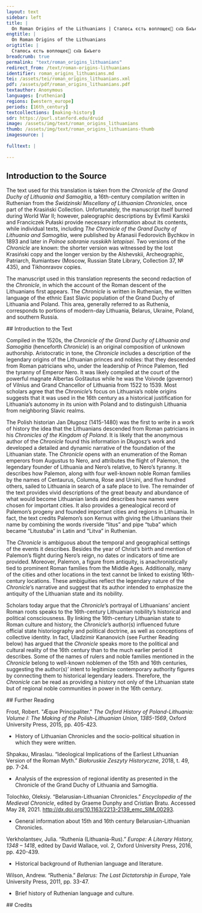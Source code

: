```yaml
---
layout: text
sidebar: left
title: |
  On Roman Origins of the Lithuanians | Сталосѧ єсть воплощеє сн҃а Бж҃ьего
engtitle: |
  On Roman Origins of the Lithuanians
origtitle: |
  Сталосѧ єсть воплощеє сн҃а Бж҃ьего
breadcrumb: true
permalink: "text/roman_origins_lithuanians"
redirect_from: /text/roman-origins-lithuanians
identifier: roman_origins_lithuanians.md
tei: /assets/tei/roman_origins_lithuanians.xml
pdf: /assets/pdf/roman_origins_lithuanians.pdf
textauthor: Anonymous
languages: [ruthenian]
regions: [western_europe]
periods: [16th_century]
textcollections: [making-history]
sdr: https://purl.stanford.edu/druid 
image: /assets/img/text/roman_origins_lithuanians
thumb: /assets/img/text/roman_origins_lithuanians-thumb
imagesource: |
  
fulltext: |
  
--- 
```

## Introduction to the Source 
<p>The text used for this translation is taken from the <em>Chronicle of the Grand Duchy of Lithuania and Samogitia</em>, a 16th-century compilation written in Ruthenian from the <em>Świdzinski Miscellany of Lithuanian Chronicles</em>, once part of the Krasiński Collection. Unfortunately, the manuscript itself burned during World War II; however, paleographic descriptions by Evfimii Karskii and Franciczek Pułaski provide necessary information about its contents, while individual texts, including <em>The Chronicle of the Grand Duchy of Lithuania and Samogitia</em>, were published by Afanasii Fedorovich Bychkov in 1893 and later in <em>Polnoe sobranie russkikh letopisei</em>. Two versions of the <em>Chronicle</em> are known: the shorter version was witnessed by the lost Krasiński copy and the longer version by the Alshevskii, Archeographic, Patriarch, Rumiantsev (Moscow, Russian State Library, Collection 37, № 435), and Tikhonravov copies.</p> <p>The manuscript used in this translation represents the second redaction of the <em>Chronicle</em>, in which the account of the Roman descent of the Lithuanians first appears. The <em>Chronicle</em> is written in Ruthenian, the written language of the ethnic East Slavic population of the Grand Duchy of Lithuania and Poland. This area, generally referred to as Ruthenia, corresponds to portions of modern-day Lithuania, Belarus, Ukraine, Poland, and southern Russia.</p>
## Introduction to the Text 
<p>Compiled in the 1520s, the <em>Chronicle of the Grand Duchy of Lithuania and Samogitia</em> (henceforth <em>Chronicle</em>) is an original composition of unknown authorship. Aristocratic in tone, the <em>Chronicle</em> includes a description of the legendary origins of the Lithuanian princes and nobles: that they descended from Roman patricians who, under the leadership of Prince Palemon, fled the tyranny of Emperor Nero. It was likely compiled at the court of the powerful magnate Albertas Goštautus while he was the Voivode (governor) of Vilnius and Grand Chancellor of Lithuania from 1522 to 1539. Most scholars agree that the <em>Chronicle</em>’s focus on Lithuania’s noble origins suggests that it was used in the 16th century as a historical justification for Lithuania’s autonomy in its union with Poland and to distinguish Lithuania from neighboring Slavic realms.</p> <p>The Polish historian Jan Długosz (1415-1480) was the first to write in a work of history the idea that the Lithuanians descended from Roman patricians in his <em>Chronicles of the Kingdom of Poland</em>. It is likely that the anonymous author of the <em>Chronicle</em> found this information in Długosz’s work and developed a detailed and dynamic narrative of the foundation of the Lithuanian state. The <em>Chronicle</em> opens with an enumeration of the Roman emperors from Augustus to Nero, and attributes the flight of Palemon, the legendary founder of Lithuania and Nero’s relative, to Nero’s tyranny. It describes how Palemon, along with four well-known noble Roman families by the names of Centaurus, Columna, Rose and Ursini, and five hundred others, sailed to Lithuania in search of a safe place to live. The remainder of the text provides vivid descriptions of the great beauty and abundance of what would become Lithuanian lands and describes how names were chosen for important cities. It also provides a genealogical record of Palemon’s progeny and founded important cities and regions in Lithuania. In fact, the text credits Palemon’s son Kernus with giving the Lithuanians their name by combining the words riverside “litus” and pipe “tuba” which became “Litustuba” in Latin and “Litva” in Ruthenian.</p> <p>The <em>Chronicle</em> is ambiguous about the temporal and geographical settings of the events it describes. Besides the year of Christ’s birth and mention of Palemon’s flight during Nero’s reign, no dates or indicators of time are provided. Moreover, Palemon, a figure from antiquity, is anachronistically tied to prominent Roman families from the Middle Ages. Additionally, many of the cities and other locations in the text cannot be linked to existing 16th-century locations. These ambiguities reflect the legendary nature of the <em>Chronicle</em>’s narrative and suggest that its author intended to emphasize the antiquity of the Lithuanian state and its nobility.</p> <p>Scholars today argue that the <em>Chronicle</em>’s portrayal of Lithuanians’ ancient Roman roots speaks to the 16th-century Lithuanian nobility’s historical and political consciousness. By linking the 16th-century Lithuanian state to Roman culture and history, the <em>Chronicle</em>’s author(s) influenced future official state historiography and political doctrine, as well as conceptions of collective identity. In fact, Uladzimir Kananovich (see Further Reading below) has argued that the <em>Chronicle</em> speaks more to the political and cultural reality of the 16th century than to the much earlier period it describes. Some of the names of rulers and noble families mentioned in the <em>Chronicle</em> belong to well-known noblemen of the 15th and 16th centuries, suggesting the author(s)’ intent to legitimize contemporary authority figures by connecting them to historical legendary leaders. Therefore, the <em>Chronicle</em> can be read as providing a history not only of the Lithuanian state but of regional noble communities in power in the 16th century.</p>
## Further Reading 
<p>Frost, Robert. "Æque Principaliter." <em>The Oxford History of Poland-Lithuania: Volume I: The Making of the Polish-Lithuanian Union, 1385-1569</em>, Oxford University Press, 2015, pp. 405-423.</p> <ul> <li>History of Lithuanian Chronicles and the socio-political situation in which they were written.</li> </ul> <p>Shpakau, Miraslau. “Ideological Implications of the Earliest Lithuanian Version of the Roman Myth.” <em>Białoruskie Zeszyty Historyczne</em>, 2018, t. 49, pp. 7-24.</p> <ul> <li>Analysis of the expression of regional identity as presented in the Chronicle of the Grand Duchy of Lithuania and Samogitia.</li> </ul> <p>Tolochko, Oleksiy. “Belarusian-Lithuanian Chronicles.” <em>Encyclopedia of the Medieval Chronicle</em>, edited by Graeme Dunphy and Cristian Bratu. Accessed May 28, 2021. <a href="http://dx.doi.org/10.1163/2213-2139_emc_SIM_00293">http://dx.doi.org/10.1163/2213-2139_emc_SIM_00293</a>.</p> <ul> <li>General information about 15th and 16th century Belarusian-Lithuanian Chronicles.</li> </ul> <p>Verkholantsev, Julia. “Ruthenia (Lithuania-Rus).” <em>Europe: A Literary History, 1348 – 1418</em>, edited by David Wallace, vol. 2, Oxford University Press, 2016, pp. 420-439.</p> <ul> <li>Historical background of Ruthenian language and literature.</li> </ul> <p>Wilson, Andrew. “Ruthenia.” <em>Belarus: The Last Dictatorship in Europe</em>, Yale University Press, 2011, pp. 33-47.</p> <ul> <li>Brief history of Ruthenian language and culture.</li> </ul>
## Credits


